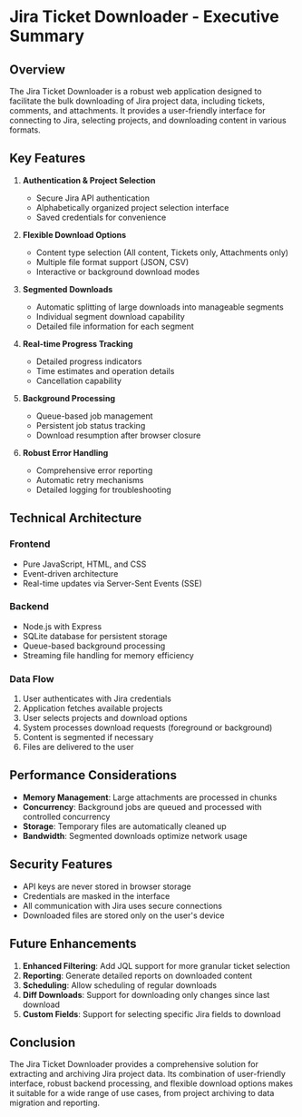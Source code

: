 # Jira Ticket Downloader - Executive Summary

## Overview

The Jira Ticket Downloader is a robust web application designed to facilitate the bulk downloading of Jira project data, including tickets, comments, and attachments. It provides a user-friendly interface for connecting to Jira, selecting projects, and downloading content in various formats.

## Key Features

1. **Authentication & Project Selection**
   - Secure Jira API authentication
   - Alphabetically organized project selection interface
   - Saved credentials for convenience

2. **Flexible Download Options**
   - Content type selection (All content, Tickets only, Attachments only)
   - Multiple file format support (JSON, CSV)
   - Interactive or background download modes

3. **Segmented Downloads**
   - Automatic splitting of large downloads into manageable segments
   - Individual segment download capability
   - Detailed file information for each segment

4. **Real-time Progress Tracking**
   - Detailed progress indicators
   - Time estimates and operation details
   - Cancellation capability

5. **Background Processing**
   - Queue-based job management
   - Persistent job status tracking
   - Download resumption after browser closure

6. **Robust Error Handling**
   - Comprehensive error reporting
   - Automatic retry mechanisms
   - Detailed logging for troubleshooting

## Technical Architecture

### Frontend
- Pure JavaScript, HTML, and CSS
- Event-driven architecture
- Real-time updates via Server-Sent Events (SSE)

### Backend
- Node.js with Express
- SQLite database for persistent storage
- Queue-based background processing
- Streaming file handling for memory efficiency

### Data Flow
1. User authenticates with Jira credentials
2. Application fetches available projects
3. User selects projects and download options
4. System processes download requests (foreground or background)
5. Content is segmented if necessary
6. Files are delivered to the user

## Performance Considerations

- **Memory Management**: Large attachments are processed in chunks
- **Concurrency**: Background jobs are queued and processed with controlled concurrency
- **Storage**: Temporary files are automatically cleaned up
- **Bandwidth**: Segmented downloads optimize network usage

## Security Features

- API keys are never stored in browser storage
- Credentials are masked in the interface
- All communication with Jira uses secure connections
- Downloaded files are stored only on the user's device

## Future Enhancements

1. **Enhanced Filtering**: Add JQL support for more granular ticket selection
2. **Reporting**: Generate detailed reports on downloaded content
3. **Scheduling**: Allow scheduling of regular downloads
4. **Diff Downloads**: Support for downloading only changes since last download
5. **Custom Fields**: Support for selecting specific Jira fields to download

## Conclusion

The Jira Ticket Downloader provides a comprehensive solution for extracting and archiving Jira project data. Its combination of user-friendly interface, robust backend processing, and flexible download options makes it suitable for a wide range of use cases, from project archiving to data migration and reporting.
